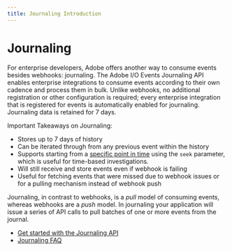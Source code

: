 ```yaml
---
title: Journaling Introduction
---
```


# Journaling

For enterprise developers, Adobe offers another way to consume events besides webhooks: journaling. 
The Adobe I/O Events Journaling API enables enterprise integrations to consume events according 
to their own cadence and process them in bulk. 
Unlike webhooks, no additional registration or other configuration is required; 
every enterprise integration that is registered for events is automatically enabled for journaling. 
Journaling data is retained for 7 days.

Important Takeaways on Journaling:

- Stores up to 7 days of history
- Can be iterated through from any previous event within the history
- Supports starting from a [specific point in time]((./api/journaling-api.md#starting-from-a-specific-point-in-time-with-the-seek-parameter)) using the `seek` parameter, which is useful for time-based investigations.
- Will still receive and store events even if webhook is failing
- Useful for fetching events that were missed due to webhook issues or for a pulling mechanism instead of webhook push

Journaling, in contrast to webhooks, is a _pull_ model of consuming events, whereas webhooks are a _push_ model. 
In journaling your application will issue a series of API calls to pull batches of one or more events from the journal.

* [Get started with the Journaling API](./api/journaling-api.md)
* [Journaling FAQ](../support/faq.md#journaling-faq)